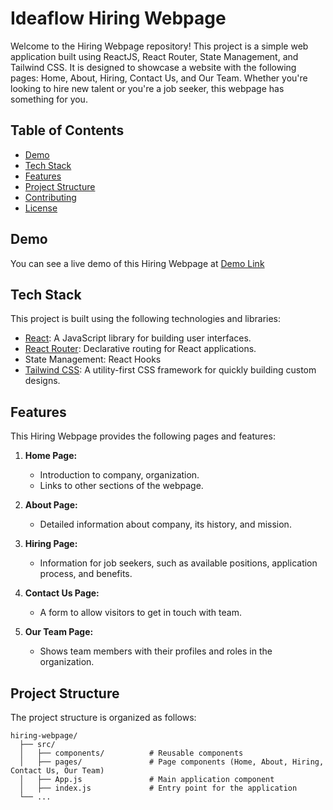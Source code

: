 # Ideaflow Hiring Webpage

Welcome to the Hiring Webpage repository! This project is a simple web application built using ReactJS, React Router, State Management, and Tailwind CSS. It is designed to showcase a website with the following pages: Home, About, Hiring, Contact Us, and Our Team. Whether you're looking to hire new talent or you're a job seeker, this webpage has something for you.

## Table of Contents

- [Demo](#demo)
- [Tech Stack](#tech-stack)
- [Features](#features)
- [Project Structure](#project-structure)
- [Contributing](#contributing)
- [License](#license)

## Demo

You can see a live demo of this Hiring Webpage at [Demo Link](#)

## Tech Stack

This project is built using the following technologies and libraries:

- [React](https://reactjs.org/): A JavaScript library for building user interfaces.
- [React Router](https://reactrouter.com/): Declarative routing for React applications.
- State Management: React Hooks
- [Tailwind CSS](https://tailwindcss.com/): A utility-first CSS framework for quickly building custom designs.

## Features

This Hiring Webpage provides the following pages and features:

1. **Home Page:**
   - Introduction to company, organization.
   - Links to other sections of the webpage.

2. **About Page:**
   - Detailed information about company, its history, and mission.

3. **Hiring Page:**
   - Information for job seekers, such as available positions, application process, and benefits.

4. **Contact Us Page:**
   - A form to allow visitors to get in touch with team.

5. **Our Team Page:**
   - Shows team members with their profiles and roles in the organization.

## Project Structure

The project structure is organized as follows:

```plaintext
hiring-webpage/
  ├── src/
  │   ├── components/          # Reusable components
  │   ├── pages/               # Page components (Home, About, Hiring, Contact Us, Our Team)
  │   ├── App.js               # Main application component
  │   ├── index.js             # Entry point for the application
  └── ...

